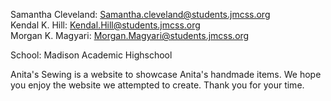 Samantha Cleveland: Samantha.cleveland@students.jmcss.org <br>
Kendal K. Hill: Kendal.Hill@students.jmcss.org <br>
Morgan K. Magyari: Morgan.Magyari@students.jmcss.org

School: Madison Academic Highschool


Anita's Sewing is a website to showcase Anita's handmade items. We hope you enjoy the website we attempted to create. Thank you for your time. 


 
